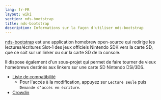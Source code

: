 ```yaml
---
lang: fr-FR
layout: wiki
section: nds-bootstrap
title: nds-bootstrap
description: Informations sur la façon d'utiliser nds-bootstrap
---
```


[nds-bootstrap](https://github.com/DS-Homebrew/nds-bootstrap) est une application homebrew open-source qui redirige les lectures/écritures Slot-1 des jeux officiels Nintendo SDK vers la carte SD, que ce soit sur un linker ou sur la carte SD de la console.

Il dispose également d'un sous-projet qui permet de faire tourner de vieux homebrews destinés aux linkers sur une carte SD Nintendo DSi/3DS.

- [Liste de compatibilité](https://docs.google.com/spreadsheets/d/1LRTkXOUXraTMjg1eedz_f7b5jiuyMv2x6e_jY_nyHSc/edit?usp=sharing)
  - Pour l'accès à la modification, appuyez sur `Lecture seule` puis `Demande d'accès en écriture`.
- [Crowdin](https://crowdin.com/project/nds-bootstrap)
